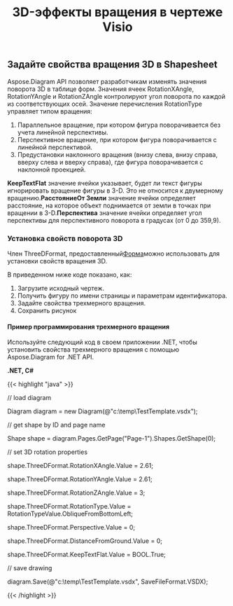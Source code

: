 ﻿---
title: 3D-эффекты вращения в чертеже Visio
type: docs
weight: 90
url: /ru/net/3d-rotation-effects-in-a-visio-drawing/
description: В этом разделе объясняется, как установить свойства вращения 3D в Shapesheet с помощью Aspose.Diagram.
---
## **Задайте свойства вращения 3D в Shapesheet**
Aspose.Diagram API позволяет разработчикам изменять значения поворота 3D в таблице форм. Значения ячеек RotationXAngle, RotationYAngle и RotationZAngle контролируют угол поворота по каждой из соответствующих осей. Значение перечисления RotationType управляет типом вращения:

1. Параллельное вращение, при котором фигура поворачивается без учета линейной перспективы.
1. Перспективное вращение, при котором фигура поворачивается с линейной перспективой.
1. Предустановки наклонного вращения (внизу слева, внизу справа, вверху слева и вверху справа), где фигура поворачивается с наклонной проекцией.

**KeepTextFlat** значение ячейки указывает, будет ли текст фигуры игнорировать вращение фигуры в 3-D. Это не относится к двумерному вращению.**РасстояниеОт Земли** значение ячейки определяет расстояние, на которое объект поднимается от земли в точках при вращении в 3-D.**Перспектива** значение ячейки определяет угол перспективы для перспективного поворота в градусах (от 0 до 359,9).
### **Установка свойств поворота 3D**
 Член ThreeDFormat, предоставленный[Форма](https://reference.aspose.com/diagram/net/aspose.diagram/shape)можно использовать для установки свойств вращения 3D.

В приведенном ниже коде показано, как:

1. Загрузите исходный чертеж.
1. Получить фигуру по имени страницы и параметрам идентификатора.
1. Задайте свойства трехмерного вращения.
1. Сохранить рисунок
#### **Пример программирования трехмерного вращения**
Используйте следующий код в своем приложении .NET, чтобы установить свойства трехмерного вращения с помощью Aspose.Diagram for .NET API.

**.NET, C#**

{{< highlight "java" >}}

 // load diagram

Diagram diagram = new Diagram(@"c:\temp\TestTemplate.vsdx");

// get shape by ID and page name

Shape shape = diagram.Pages.GetPage("Page-1").Shapes.GetShape(0);



// set 3D rotation properties

shape.ThreeDFormat.RotationXAngle.Value = 2.61;

shape.ThreeDFormat.RotationYAngle.Value = 2.61;

shape.ThreeDFormat.RotationZAngle.Value = 3;

shape.ThreeDFormat.RotationType.Value = RotationTypeValue.ObliqueFromBottomLeft;

shape.ThreeDFormat.Perspective.Value = 0;

shape.ThreeDFormat.DistanceFromGround.Value = 0;

shape.ThreeDFormat.KeepTextFlat.Value = BOOL.True;

// save drawing

diagram.Save(@"c:\temp\TestTemplate.vsdx", SaveFileFormat.VSDX);

{{< /highlight >}}
